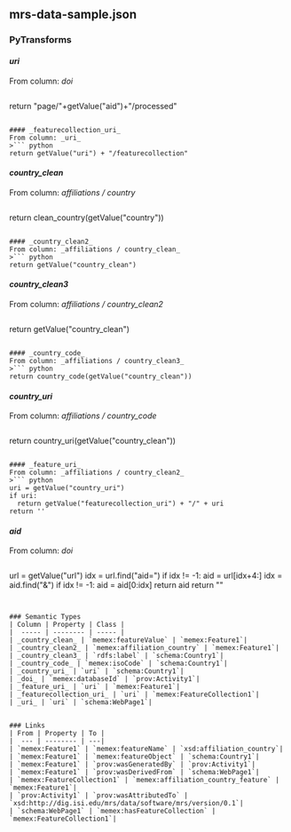 ## mrs-data-sample.json

### PyTransforms
#### _uri_
From column: _doi_
>``` python
return "page/"+getValue("aid")+"/processed"
```

#### _featurecollection_uri_
From column: _uri_
>``` python
return getValue("uri") + "/featurecollection"
```

#### _country_clean_
From column: _affiliations / country_
>``` python
return clean_country(getValue("country"))
```

#### _country_clean2_
From column: _affiliations / country_clean_
>``` python
return getValue("country_clean")
```

#### _country_clean3_
From column: _affiliations / country_clean2_
>``` python
return getValue("country_clean")
```

#### _country_code_
From column: _affiliations / country_clean3_
>``` python
return country_code(getValue("country_clean"))
```

#### _country_uri_
From column: _affiliations / country_code_
>``` python
return country_uri(getValue("country_clean"))
```

#### _feature_uri_
From column: _affiliations / country_clean2_
>``` python
uri = getValue("country_uri")
if uri:
  return getValue("featurecollection_uri") + "/" + uri
return ''
```

#### _aid_
From column: _doi_
>``` python
url = getValue("url")
idx = url.find("aid=")
if idx != -1:
   aid = url[idx+4:]
   idx = aid.find("&")
   if idx != -1:
      aid = aid[0:idx]
   return aid
return ""
```


### Semantic Types
| Column | Property | Class |
|  ----- | -------- | ----- |
| _country_clean_ | `memex:featureValue` | `memex:Feature1`|
| _country_clean2_ | `memex:affiliation_country` | `memex:Feature1`|
| _country_clean3_ | `rdfs:label` | `schema:Country1`|
| _country_code_ | `memex:isoCode` | `schema:Country1`|
| _country_uri_ | `uri` | `schema:Country1`|
| _doi_ | `memex:databaseId` | `prov:Activity1`|
| _feature_uri_ | `uri` | `memex:Feature1`|
| _featurecollection_uri_ | `uri` | `memex:FeatureCollection1`|
| _uri_ | `uri` | `schema:WebPage1`|


### Links
| From | Property | To |
|  --- | -------- | ---|
| `memex:Feature1` | `memex:featureName` | `xsd:affiliation_country`|
| `memex:Feature1` | `memex:featureObject` | `schema:Country1`|
| `memex:Feature1` | `prov:wasGeneratedBy` | `prov:Activity1`|
| `memex:Feature1` | `prov:wasDerivedFrom` | `schema:WebPage1`|
| `memex:FeatureCollection1` | `memex:affiliation_country_feature` | `memex:Feature1`|
| `prov:Activity1` | `prov:wasAttributedTo` | `xsd:http://dig.isi.edu/mrs/data/software/mrs/version/0.1`|
| `schema:WebPage1` | `memex:hasFeatureCollection` | `memex:FeatureCollection1`|
